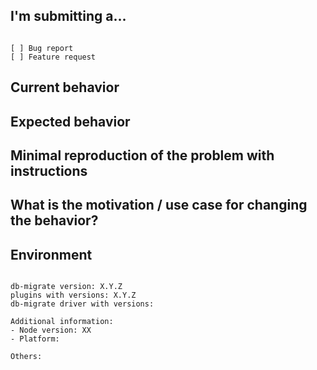 ## I'm submitting a...
<!-- Check one of the following options with "x" -->
<pre><code>
[ ] Bug report  <!-- Please search GitHub for a similar issue or PR before submitting -->
[ ] Feature request
</code></pre>

## Current behavior
<!-- Describe how the issue manifests. -->


## Expected behavior
<!-- Describe what the desired behavior would be. -->


## Minimal reproduction of the problem with instructions

## What is the motivation / use case for changing the behavior?
<!-- Describe the motivation or the concrete use case. -->


## Environment

<pre><code>
db-migrate version: X.Y.Z
plugins with versions: X.Y.Z
db-migrate driver with versions: <!-- eg. mongodb vX.Y.Z -->

Additional information:
- Node version: XX  <!-- run `node --version` -->
- Platform:  <!-- Mac, Linux, Windows -->

Others:
<!-- Anything else relevant?  Operating system version, IDE, package manager, HTTP server, ... -->
</code></pre>